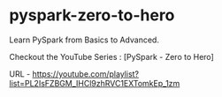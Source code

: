 # pyspark-zero-to-hero
Learn PySpark from Basics to Advanced. 

Checkout the YouTube Series : [PySpark - Zero to Hero] 

URL - https://youtube.com/playlist?list=PL2IsFZBGM_IHCl9zhRVC1EXTomkEp_1zm
